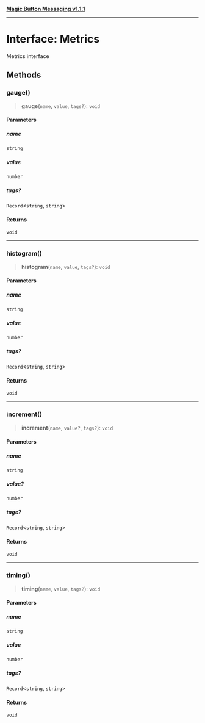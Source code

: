 [**Magic Button Messaging v1.1.1**](../README.md)

***

# Interface: Metrics

Metrics interface

## Methods

### gauge()

> **gauge**(`name`, `value`, `tags?`): `void`

#### Parameters

##### name

`string`

##### value

`number`

##### tags?

`Record`\<`string`, `string`\>

#### Returns

`void`

***

### histogram()

> **histogram**(`name`, `value`, `tags?`): `void`

#### Parameters

##### name

`string`

##### value

`number`

##### tags?

`Record`\<`string`, `string`\>

#### Returns

`void`

***

### increment()

> **increment**(`name`, `value?`, `tags?`): `void`

#### Parameters

##### name

`string`

##### value?

`number`

##### tags?

`Record`\<`string`, `string`\>

#### Returns

`void`

***

### timing()

> **timing**(`name`, `value`, `tags?`): `void`

#### Parameters

##### name

`string`

##### value

`number`

##### tags?

`Record`\<`string`, `string`\>

#### Returns

`void`
